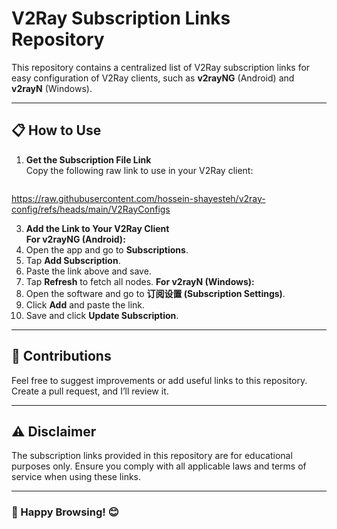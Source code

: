 # V2Ray Subscription Links Repository

This repository contains a centralized list of V2Ray subscription links for easy configuration of V2Ray clients, such as **v2rayNG** (Android) and **v2rayN** (Windows).

---

## 📋 How to Use

1. **Get the Subscription File Link**  
   Copy the following raw link to use in your V2Ray client:
   ```bash
  https://raw.githubusercontent.com/hossein-shayesteh/v2ray-config/refs/heads/main/V2RayConfigs

3. **Add the Link to Your V2Ray Client**  
**For v2rayNG (Android):**
  1. Open the app and go to **Subscriptions**.
  2. Tap **Add Subscription**.
  3. Paste the link above and save.
  4. Tap **Refresh** to fetch all nodes.
**For v2rayN (Windows):**
  1. Open the software and go to **订阅设置 (Subscription Settings)**.
  2. Click **Add** and paste the link.
  3. Save and click **Update Subscription**.

---


## 🤝 Contributions

Feel free to suggest improvements or add useful links to this repository. Create a pull request, and I’ll review it.

---

## ⚠️ Disclaimer

The subscription links provided in this repository are for educational purposes only. Ensure you comply with all applicable laws and terms of service when using these links.

---

### 🎉 Happy Browsing! 😊

